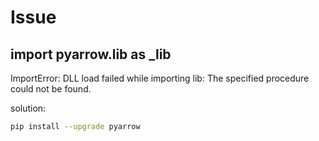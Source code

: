 # Issue

## import pyarrow.lib as _lib
ImportError: DLL load failed while importing lib: The specified procedure could not be found.

solution:
```sh
pip install --upgrade pyarrow
```
